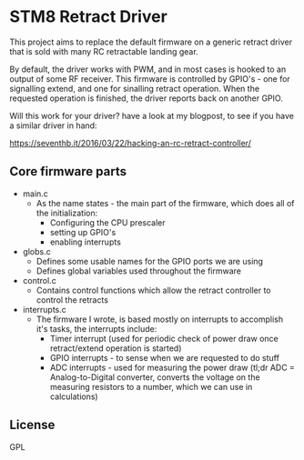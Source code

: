 # STM8 Retract Driver
This project aims to replace the default firmware on a generic retract driver that is sold with many RC retractable landing gear.

By default, the driver works with PWM, and in most cases is hooked to an output of some RF receiver. This firmware is controlled by GPIO's - one for signalling extend, and one for sinalling retract operation. When the requested operation is finished, the driver reports back on another GPIO.

Will this work for your driver? have a look at my blogpost, to see if you have a similar driver in hand:

https://seventhb.it/2016/03/22/hacking-an-rc-retract-controller/

Core firmware parts
----

* main.c
  * As the name states - the main part of the firmware, which does all of the initialization:
    * Configuring the CPU prescaler
    * setting up GPIO's
    * enabling interrupts
* globs.c
  * Defines some usable names for the GPIO ports we are using
  * Defines global variables used throughout the firmware
* control.c
  * Contains control functions which allow the retract controller to control the retracts
* interrupts.c
  * The firmware I wrote, is based mostly on interrupts to accomplish it's tasks, the interrupts include:
    * Timer interrupt (used for periodic check of power draw once retract/extend operation is started)
    * GPIO interrupts - to sense when we are requested to do stuff
    * ADC interrupts - used for measuring the power draw (tl;dr ADC = Analog-to-Digital converter, converts the voltage on the measuring resistors to a number, which we can use in calculations)

License
----

GPL
